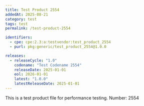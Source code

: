 ```yaml
---
title: Test Product 2554
addedAt: 2025-08-21
category: test
tags: test
permalink: /test-product-2554

identifiers:
  - cpe: cpe:2.3:a:testvendor:test_product_2554
  - purl: pkg:generic/test_product_2554@1.0.0

releases:
  - releaseCycle: "1.0"
    codename: "Test Codename 2554"
    releaseDate: 2025-01-01
    eol: 2026-01-01
    latest: "1.0.0"
    latestReleaseDate: 2025-01-01
---
```


This is a test product file for performance testing. Number: 2554
